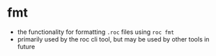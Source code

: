 # fmt

 - the functionality for formatting `.roc` files using `roc fmt`
 - primarily used by the roc cli tool, but may be used by other tools in future
